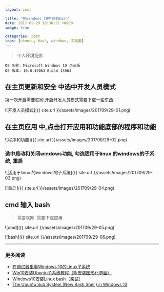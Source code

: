 ```yaml
---
layout: post

title: "在windows 10中开启bash"
date: 2017-09-29 10:36:51 +0800
image: true

categories: post
tags: [ubuntu, bash, windows, 问题集]
---
```


>个人环境配置
```
OS 名称: Microsoft Windows 10 企业版
OS 版本: 10.0.15063 Build 15063
```

## 在主页**更新和安全** 中选中**开发人员模式**

第一次开启需要联网,开启开发人员模式需要下载一些东西

![开发人员模式]({{ site.url }}/assets/images/201709/29-01.png)

## 在主页**应用** 中,点击打开**应用和功能**底部的**程序和功能**

![程序和功能]({{ site.url }}/assets/images/201709/29-02.png)

### 选中**启动和关闭windows功能**, 勾选**适用于linux 的windows的子系统**, 重启

![适用于linux 的windows的子系统]({{ site.url }}/assets/images/201709/29-03.png)

![重启]({{ site.url }}/assets/images/201709/29-04.png)

## cmd 输入 **bash**

>需要联网, 需要下载应用

![cmd]({{ site.url }}/assets/images/201709/29-05.png)

![bash]({{ site.url }}/assets/images/201709/29-06.png)

---
### 更多阅读
- [在调试器里看Windows 10的Linux子系统](http://www.sohu.com/a/146088487_539864)
- [Win10安装Ubuntu子系统教程（附安装图形化界面）](https://www.windows10.pro/bash-on-ubuntu-on-windows/)
- [Windows10安装Linux bash（亲试）](http://blog.csdn.net/grey_csdn/article/details/77116021)
- [The Ubuntu Sub System (New Bash Shell) in Windows 10](https://helloacm.com/the-ubuntu-sub-system-new-bash-shell-in-windows-10/)
